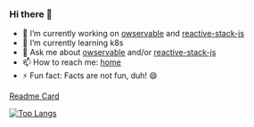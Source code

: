 ### Hi there 👋

- 🔭 I’m currently working on [owservable](https://owservable.github.io/owservable/) and [reactive-stack-js](https://github.com/reactive-stack-js)
- 🌱 I’m currently learning k8s
- 💬 Ask me about [owservable](https://owservable.github.io/owservable/) and/or [reactive-stack-js](https://github.com/reactive-stack-js)
- 📫 How to reach me: [home](http://stojadinovic.net/)
- ⚡ Fun fact: Facts are not fun, duh! 😄

[Readme Card](https://github-readme-stats.vercel.app/api?username=cope&show_icons=true)

[![Top Langs](https://github-readme-stats.vercel.app/api/top-langs/?username=cope&langs_count=8)](https://github.com/cope)
